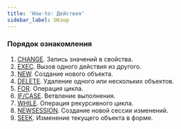 ```yaml
---
title: 'How-to: Действия'
sidebar_label: Обзор
---
```


### Порядок ознакомления

1.  [CHANGE](How-to_CHANGE.md). Запись значений в свойства.
2.  [EXEC](How-to_EXEC.md). Вызов одного действия из другого.
3.  [NEW](How-to_NEW.md). Создание нового объекта.
4.  [DELETE](How-to_DELETE.md). Удаление одного или нескольких объектов.
5.  [FOR](How-to_FOR.md). Операция цикла.
6.  [IF/CASE](How-to_IF_CASE.md). Ветвление выполнения.
7.  [WHILE](How-to_WHILE.md). Операция рекурсивного цикла.
8.  [NEWSESSION](How-to_NEWSESSION.md). Создание новой сессии изменений.
9.  [SEEK](How-to_SEEK.md). Изменение текущего объекта в форме.
